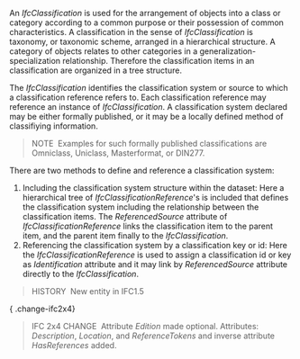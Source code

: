 ﻿An _IfcClassification_ is used for the arrangement of objects into a class or category according to a common purpose or their possession of common characteristics. A classification in the sense of _IfcClassification_ is taxonomy, or taxonomic scheme, arranged in a hierarchical structure. A category of objects relates to other categories in a generalization-specialization relationship. Therefore the classification items in an classification are organized in a tree structure.

The _IfcClassification_ identifies the classification system or source to which a classification reference refers to. Each classification reference may reference an instance of _IfcClassification_. A classification system declared may be either formally published, or it may be a locally defined method of classifiying information.

> NOTE&nbsp; Examples for such formally published classifications are Omniclass, Uniclass, Masterformat, or DIN277.

There are two methods to define and reference a classification system:

1. Including the classification system structure within the dataset: Here a hierarchical tree of _IfcClassificationReference_'s is included that defines the classification system including the relationship between the classification items. The _ReferencedSource_ attribute of _IfcClassificationReference_ links the classification item to the parent item, and the parent item finally to the _IfcClassification_.
2. Referencing the classification system by a classification key or id: Here the _IfcClassificationReference_ is used to assign a classification id or key as _Identification_ attribute and it may link by _ReferencedSource_ attribute directly to the _IfcClassification_.

> HISTORY&nbsp; New entity in IFC1.5

{ .change-ifc2x4}
> IFC 2x4 CHANGE&nbsp; Attribute _Edition_ made optional. Attributes: _Description_, _Location_, and _ReferenceTokens_ and inverse attribute _HasReferences_ added.